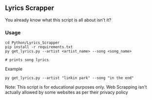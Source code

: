 ## Lyrics Scrapper
You already know what this script is all about isn't it?

### Usage
```
cd Python/Lyrics_Scrapper
pip install -r requirements.txt
py get_lyrics.py --artist <artist_name> --song <song_name>

# prints song lyrics
```
Example
```
py get_lyrics.py --artist "linkin park" --song "in the end"
```

Note: This script is for educational purposes only. Web Scrapping isn't actually allowed by some websites as per their privacy policy